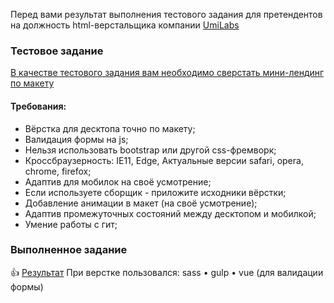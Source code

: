 Перед вами результат выполнения тестового задания для претендентов на должность html-верстальщика компании [UmiLabs](http://umilabs.ru/)

### Тестовое задание
[В качестве тестового задания вам необходимо сверстать мини-лендинг по макету](https://www.figma.com/file/LxfgjEUeaWHI1XiValv4V4D1/Meandr-Test?node-id=0%3A1)
#### Требования:
* Вёрстка для десктопа точно по макету;
* Валидация формы на js;
* Нельзя использовать bootstrap или другой css-фремворк;
* Кроссбраузерность: IE11, Edge, Актуальные версии safari, opera, chrome, firefox;
* Адаптив для мобилок на своё усмотрение;
* Если используете сборщик - приложите исходники вёрстки;
* Добавление анимации в макет (на своё усмотрение);
* Адаптив промежуточных состояний между десктопом и мобилкой;
* Умение работы с гит;


### Выполненное задание
 :+1: [Результат](http://temp.phomka.ru/meandr/)
При верстке пользовался: sass • gulp • vue (для валидации формы)

